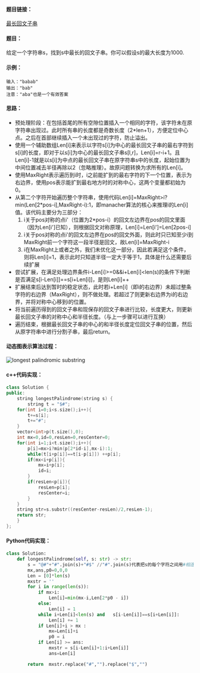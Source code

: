 #### 题目链接：

[最长回文子串](https://leetcode-cn.com/problems/longest-palindromic-substring/submissions/)

#### 题目：

给定一个字符串s，找到s中最长的回文子串。你可以假设s的最大长度为1000.

#### 示例：

```
输入："babab"
输出："bab"
注意："aba"也是一个有效答案
```

#### 思路：

- 预处理阶段：在包括首尾的所有空隙位置插入一个相同的字符，该字符未在原字符串出现过。此时所有串的长度都是奇数长度（2*len+1），方便定位中心点。之后在首部继续插入一个未出现过的字符，防止溢出。
- 使用一个辅助数组Len[i]来表示以字符s[i]为中心的最长回文子串的最右字符到s[i]的长度，即对于以s[i]为中心的最长回文子串s[l,r]，Len[i]=r-i+1。且Len[i]-1就是以s[i]为中点的最长回文子串在原字符串s中的长度，起始位置为中间位置减去半径再除以2（忽略推理）。故原问题转换为求所有的Len[i]。
- 使用MaxRight表示遍历到i时，i之前能扩到的最右字符的下一个位置，表示为右边界，使用pos表示能扩到最右地方时的对称中心，这两个变量都初始为0。
- 从第二个字符开始遍历整个字符串，使用代码Len[i]=MaxRight>i?min(Len[2*pos-i],MaxRight-i):1，即manacher算法的核心来推理i的Len[i]值。该代码主要分为三部分：
  1. i关于pos对称的点i'（位置为2*pos-i）的回文左边界在pos的回文里面（因为Len[i']已知），则根据回文对称原理，Len[i]=Len[i']=Len[2pos-i]
  2. i关于pos对称的点i'的回文左边界在pos的回文外面，则此时只已知至少i到MaxRight前一个字符这一段半径是回文，故Len[i]=MaxRight-i
  3. i在MaxRight上或者之外，我们未优化这一部分，因此若满足这个条件，则将Len[i]=1，表示此时只知道半径一定大于等于1，具体是什么还需要后续扩展
- 尝试扩展，在满足处理边界条件i-Len[i]>=0&&i+Len[i]<len(s)的条件下判断 是否满足s[i-Len[i]]==s[i+Len[i]]，是则Len[i]++
- 扩展结束后达到暂时的稳定状态，此时若i+Len[i]（即i的右边界）未超过整条字符的右边界（MaxRight），则不做处理。若超过了则更新右边界为i的右边界，并将对称中心移到i的位置。
- 将当前遍历得到的回文子串和现保存的回文子串进行比较，长度更大，则更新最长回文子串的对称中心和半径长度。（与上一步骤可以进行互换）
- 遍历结束，根据最长回文子串的中心的和半径长度定位回文子串的位置，然后从原字符串中进行分割子串，最后return。

#### 动态图表示算法过程：

![longest palindromic substring](https://github.com/guanhuazhan/Leetcode/blob/master/pictures/pictures/Longest%20Palindromic%20Substring.gif)

#### c++代码实现：

```c++
class Solution {
public:
    string longestPalindrome(string s) {
        string t = "$#";
	for(int i=0;i<s.size();i++){
		t+=s[i];
		t+="#";
	}
	vector<int>p(t.size(),0);
	int mx=0,id=0,resLen=0,resCenter=0;
	for(int i=1;i<t.size();i++){
		p[i]=mx>i?min(p[2*id-i],mx-i):1;
		while(t[i+p[i]]==t[i-p[i]]) ++p[i];
		if(mx<i+p[i]){
			mx=i+p[i];
			id=i;
		}
		if(resLen<p[i]){
			resLen=p[i];
			resCenter=i;
		}
	}
	string str=s.substr((resCenter-resLen)/2,resLen-1);
	return str;
    }
};
```

#### Python代码实现：

```python
class Solution:
    def longestPalindrome(self, s: str) -> str:
        s = "@#"+"#".join(s)+"#$" //"#".join(s)代表把s的每个字符之间用#相连
        mx,ans,p0=0,0,0
        Len = [0]*len(s)
        mxstr = ''
        for i in range(len(s)):
            if mx>i:
                Len[i]=min(mx-i,Len[2*p0 - i])
            else:
                Len[i] = 1
            while i+Len[i]<len(s) and   s[i-Len[i]]==s[i+Len[i]]:
                Len[i] += 1
            if Len[i]+i > mx :
                mx=Len[i]+i
                p0 = i
            if Len[i] >= ans:
                mxstr = s[i-Len[i]+1:i+Len[i]] 
                ans=Len[i]

        return  mxstr.replace("#","").replace("$","")
```



